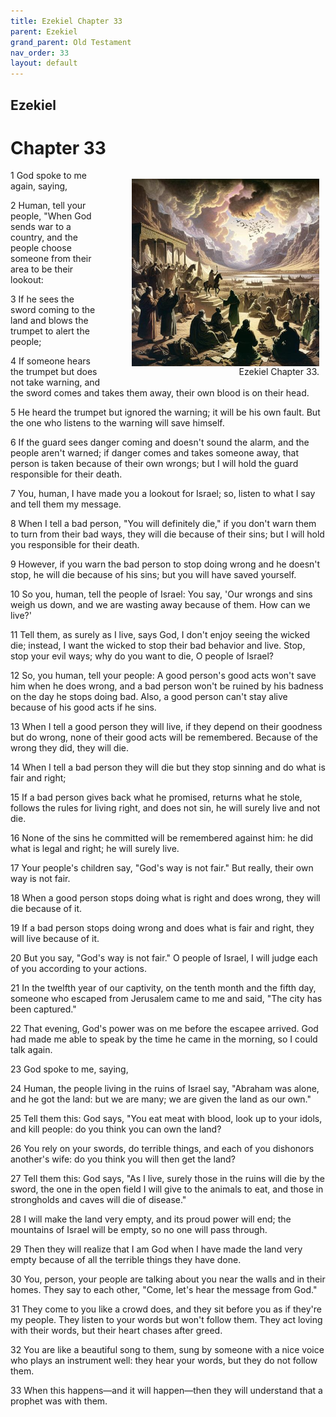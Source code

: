 ```yaml
---
title: Ezekiel Chapter 33
parent: Ezekiel
grand_parent: Old Testament
nav_order: 33
layout: default
---
```


## Ezekiel

# Chapter 33

<figure style="float: right; margin-right: 10px;">
    <img src="/assets/Image/Ezekiel/500/33.jpg" alt="Ezekiel Chapter 33" style="width: 300px; height: 300px; float: right;padding-left: 10px;"/>
    <figcaption style="clear: both;text-align: right;">Ezekiel Chapter 33.</figcaption>
</figure>
1 God spoke to me again, saying,

2 Human, tell your people, "When God sends war to a country, and the people choose someone from their area to be their lookout:

3 If he sees the sword coming to the land and blows the trumpet to alert the people;

4 If someone hears the trumpet but does not take warning, and the sword comes and takes them away, their own blood is on their head.

5 He heard the trumpet but ignored the warning; it will be his own fault. But the one who listens to the warning will save himself.

6 If the guard sees danger coming and doesn't sound the alarm, and the people aren't warned; if danger comes and takes someone away, that person is taken because of their own wrongs; but I will hold the guard responsible for their death.

7 You, human, I have made you a lookout for Israel; so, listen to what I say and tell them my message.

8 When I tell a bad person, "You will definitely die," if you don't warn them to turn from their bad ways, they will die because of their sins; but I will hold you responsible for their death.

9 However, if you warn the bad person to stop doing wrong and he doesn't stop, he will die because of his sins; but you will have saved yourself.

10 So you, human, tell the people of Israel: You say, 'Our wrongs and sins weigh us down, and we are wasting away because of them. How can we live?'

11 Tell them, as surely as I live, says God, I don't enjoy seeing the wicked die; instead, I want the wicked to stop their bad behavior and live. Stop, stop your evil ways; why do you want to die, O people of Israel?

12 So, you human, tell your people: A good person's good acts won't save him when he does wrong, and a bad person won't be ruined by his badness on the day he stops doing bad. Also, a good person can't stay alive because of his good acts if he sins.

13 When I tell a good person they will live, if they depend on their goodness but do wrong, none of their good acts will be remembered. Because of the wrong they did, they will die.

14 When I tell a bad person they will die but they stop sinning and do what is fair and right;

15 If a bad person gives back what he promised, returns what he stole, follows the rules for living right, and does not sin, he will surely live and not die.

16 None of the sins he committed will be remembered against him: he did what is legal and right; he will surely live.

17 Your people's children say, "God's way is not fair." But really, their own way is not fair.

18 When a good person stops doing what is right and does wrong, they will die because of it.

19 If a bad person stops doing wrong and does what is fair and right, they will live because of it.

20 But you say, "God's way is not fair." O people of Israel, I will judge each of you according to your actions.

21 In the twelfth year of our captivity, on the tenth month and the fifth day, someone who escaped from Jerusalem came to me and said, "The city has been captured."

22 That evening, God's power was on me before the escapee arrived. God had made me able to speak by the time he came in the morning, so I could talk again.

23 God spoke to me, saying,

24 Human, the people living in the ruins of Israel say, "Abraham was alone, and he got the land: but we are many; we are given the land as our own."

25 Tell them this: God says, "You eat meat with blood, look up to your idols, and kill people: do you think you can own the land?

26 You rely on your swords, do terrible things, and each of you dishonors another's wife: do you think you will then get the land?

27 Tell them this: God says, "As I live, surely those in the ruins will die by the sword, the one in the open field I will give to the animals to eat, and those in strongholds and caves will die of disease."

28 I will make the land very empty, and its proud power will end; the mountains of Israel will be empty, so no one will pass through.

29 Then they will realize that I am God when I have made the land very empty because of all the terrible things they have done.

30 You, person, your people are talking about you near the walls and in their homes. They say to each other, "Come, let's hear the message from God."

31 They come to you like a crowd does, and they sit before you as if they're my people. They listen to your words but won't follow them. They act loving with their words, but their heart chases after greed.

32 You are like a beautiful song to them, sung by someone with a nice voice who plays an instrument well: they hear your words, but they do not follow them.

33 When this happens—and it will happen—then they will understand that a prophet was with them.


